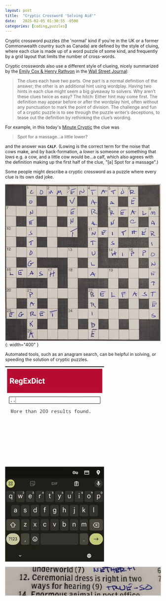 ```yaml
---
layout: post
title:  "Cryptic Crossword 'Solving Aid'"
date:   2025-02-05 01:30:55 -0500
categories: [coding,puzzles]
---
```

Cryptic crossword puzzles (the 'normal' kind if you're in the UK or a former Commonwealth country such as Canada)
are defined by the style of cluing, where each clue is made up of a word puzzle of some kind, and frequently
by a grid layout that limits the number of cross-words.

Cryptic crosswords also use a different style of clueing, nicely summarized by the [Emily Cox & Henry Rathvon](https://en.wikipedia.org/wiki/Emily_Cox_and_Henry_Rathvon) in the [Wall Street Journal](https://s.wsj.net/blogs/html/wsjcrypticguide.pdf):

>The clues each have two parts. One part is a normal definition of
the answer; the other is an additional hint using wordplay.
Having two hints in each clue might seem a big giveaway to
solvers. Why aren’t these clues twice as easy? The hitch: Either
hint may come first. The definition may appear before or after the
wordplay hint, often without any punctuation to mark the point
of division. The challenge and fun of a cryptic puzzle is to see
through the puzzle writer’s deceptions, to tease out the definition
by rethinking the clue’s wording.

For example, in this today's [Minute Cryptic](https://www.minutecryptic.com/) the clue was

> Spot for a massage...a little lower?

and the answer was **`CALF`**. (Lowing is the correct term for the noise that cows 
make, and by back-formation, a *lower* is someone or something that *lows* e.g. a cow, and a little cow would be...a calf, which also agrees with the definition making
up the first half of the clue, "[a] Spot for a massage".)

Some people might describe a cryptic crossword as a puzzle where every clue is its
own dad joke.



![default](/images/cryptic_grid.jpg){: width="400" }

Automated tools, such as an anagram search, can be helpful in solving, or speeding the solution of cryptic
puzzles. 

![default](/images/regexdict.gif)

![default](/images/cryptic_clue.jpg)
